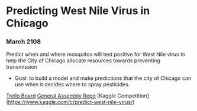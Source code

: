 # Predicting West Nile Virus in Chicago
### March 2108
Predict when and where mosquitos will test positive for West Nile virus to help the City of Chicago allocate resources towards preventing transmission
* Goal: to build a model and make predictions that the city of Chicago can use when it decides where to spray pesticides.

[Trello Board](https://trello.com/b/l00Kqln1/bronies)
[General Assembly Repo](https://git.generalassemb.ly/DSI-EAST-2/project-4)
[Kaggle Competition] (https://www.kaggle.com/c/predict-west-nile-virus/)
